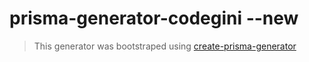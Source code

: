 # prisma-generator-codegini --new

> This generator was bootstraped using [create-prisma-generator](https://github.com/YassinEldeeb/create-prisma-generator)
